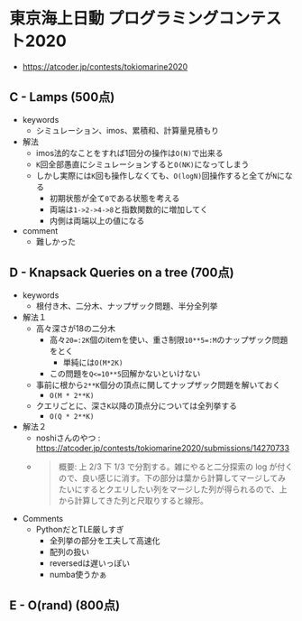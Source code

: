 # 東京海上日動 プログラミングコンテスト2020
* https://atcoder.jp/contests/tokiomarine2020


## C - Lamps (500点)
* keywords
  - シミュレーション、imos、累積和、計算量見積もり
* 解法
  - imos法的なことをすれば1回分の操作は`O(N)`で出来る
  - `K`回全部愚直にシミュレーションすると`O(NK)`になってしまう
  - しかし実際には`K`回も操作しなくても、`O(logN)`回操作すると全てが`N`になる
    - 初期状態が全て`0`である状態を考える
    - 両端は`1->2->4->8`と指数関数的に増加してく
    - 内側は両端以上の値になる
* comment
  - 難しかった


## D - Knapsack Queries on a tree (700点)
* keywords
  - 根付き木、二分木、ナップザック問題、半分全列挙
* 解法１
  - 高々深さが18の二分木
    - 高々`20=:2K`個のitemを使い、重さ制限`10**5=:M`のナップザック問題をとく
      - 単純には`O(M*2K)`
    - この問題を`Q<=10**5`回解かないといけない
  - 事前に根から`2**K`個分の頂点に関してナップザック問題を解いておく
    - `O(M * 2**K)`
  - クエリごとに、深さ`K`以降の頂点分については全列挙する
    - `O(Q * 2**K)`
* 解法２
  - noshiさんのやつ : https://atcoder.jp/contests/tokiomarine2020/submissions/14270733
  - > 概要: 上 2/3 下 1/3 で分割する。雑にやると二分探索の log が付くので、良い感じに消す。下の部分は葉から計算してマージしてみたいにするとクエリしたい列をマージした列が得られるので、上から計算してきた列と尺取りすると線形。
* Comments
  - PythonだとTLE厳しすぎ
    - 全列挙の部分を工夫して高速化
    - 配列の扱い
    - reversedは遅いっぽい
    - numba使うかぁ



## E - O(rand) (800点)
